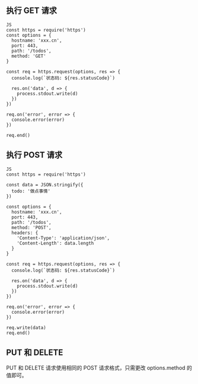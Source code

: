 
## 执行 GET 请求

	JS
	const https = require('https')
	const options = {
	  hostname: 'xxx.cn',
	  port: 443,
	  path: '/todos',
	  method: 'GET'
	}

	const req = https.request(options, res => {
	  console.log(`状态码: ${res.statusCode}`)

	  res.on('data', d => {
		process.stdout.write(d)
	  })
	})

	req.on('error', error => {
	  console.error(error)
	})

	req.end()

## 执行 POST 请求

	JS
	const https = require('https')

	const data = JSON.stringify({
	  todo: '做点事情'
	})

	const options = {
	  hostname: 'xxx.cn',
	  port: 443,
	  path: '/todos',
	  method: 'POST',
	  headers: {
		'Content-Type': 'application/json',
		'Content-Length': data.length
	  }
	}

	const req = https.request(options, res => {
	  console.log(`状态码: ${res.statusCode}`)

	  res.on('data', d => {
		process.stdout.write(d)
	  })
	})

	req.on('error', error => {
	  console.error(error)
	})

	req.write(data)
	req.end()

## PUT 和 DELETE

PUT 和 DELETE 请求使用相同的 POST 请求格式，只需更改 options.method 的值即可。

